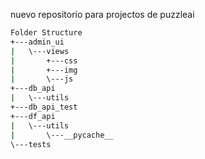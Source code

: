 nuevo repositorio para projectos de puzzleai

```bash
Folder Structure
+---admin_ui
|   \---views
|       +---css
|       +---img
|       \---js
+---db_api
|   \---utils
+---db_api_test
+---df_api
|   \---utils
|       \---__pycache__
\---tests

```
